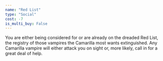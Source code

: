 ```yaml
---
name: "Red List"
type: "Social"
cost: -7
is_multi_buy: False
---
```


You are either being considered for or are already on the dreaded Red List, the registry of those vampires the Camarilla most wants extinguished. Any Camarilla vampire will either attack you on sight or, more likely, call in for a great deal of help.